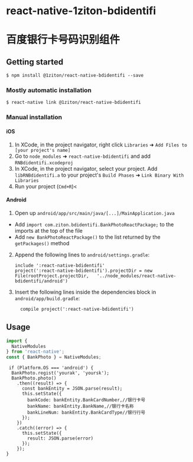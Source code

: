 ﻿
# react-native-1ziton-bdidentifi
# 百度银行卡号码识别组件
## Getting started

`$ npm install @1ziton/react-native-bdidentifi --save`

### Mostly automatic installation

`$ react-native link @1ziton/react-native-bdidentifi`

### Manual installation


#### iOS

1. In XCode, in the project navigator, right click `Libraries` ➜ `Add Files to [your project's name]`
2. Go to `node_modules` ➜ `react-native-bdidentifi` and add `RNBdidentifi.xcodeproj`
3. In XCode, in the project navigator, select your project. Add `libRNBdidentifi.a` to your project's `Build Phases` ➜ `Link Binary With Libraries`
4. Run your project (`Cmd+R`)<

#### Android

1. Open up `android/app/src/main/java/[...]/MainApplication.java`
  - Add `import com.ziton.bdidentifi.BankPhotoReactPackage;` to the imports at the top of the file
  - Add `new BankPhotoReactPackage()` to the list returned by the `getPackages()` method
2. Append the following lines to `android/settings.gradle`:
  	```
  	include ':react-native-bdidentifi'
  	project(':react-native-bdidentifi').projectDir = new File(rootProject.projectDir, 	'../node_modules/react-native-bdidentifi/android')
  	```
3. Insert the following lines inside the dependencies block in `android/app/build.gradle`:
  	```
      compile project(':react-native-bdidentifi')
  	```


## Usage
```javascript
import {
  NativeModules
} from 'react-native';
const { BankPhoto } = NativeModules;
```
     if (Platform.OS === 'android') {
      BankPhoto.regist('yourak', 'yoursk');
      BankPhoto.photo()
        .then((result) => {
          const bankEntity = JSON.parse(result);
          this.setState({
            bankCode: bankEntity.BankCardNumber,//银行卡号
            bankName: bankEntity.BankName,//银行卡名称
            bankLineNum: bankEntity.BankCardType//银行行号
          });
        })
        .catch((error) => {
          this.setState({
            result: JSON.parse(error)
          });
        });
    } 
```